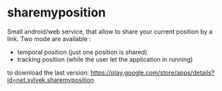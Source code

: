 sharemyposition
===============

Small android/web service, that allow to share your current position by a link. 
Two mode are available :
- temporal position (just one position is shared)
- tracking position (while the user let the application in running)

to download the last version: <https://play.google.com/store/apps/details?id=net.sylvek.sharemyposition>
